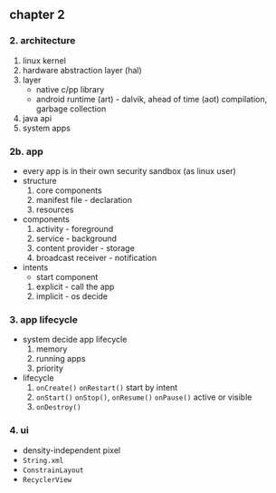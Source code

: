 ## chapter 2

### 2. architecture

1. linux kernel
2. hardware abstraction layer (hal)
3. layer
	- native c/pp library
	- android runtime (art) - dalvik, ahead of time (aot) compilation, garbage collection
4. java api
5. system apps

### 2b. app

- every app is in their own security sandbox (as linux user)
- structure
	1. core components 
	2. manifest file - declaration
	3. resources
- components 
	1. activity - foreground
	2. service - background
	3. content provider - storage
	4. broadcast receiver - notification
- intents
	- start component
	1. explicit - call the app
	2. implicit - os decide

### 3. app lifecycle

- system decide app lifecycle
	1. memory
	2. running apps
	3. priority
- lifecycle
	1. `onCreate()` `onRestart()` start by intent 
	2. `onStart()` `onStop()`, `onResume()` `onPause()` active or visible 
	3. `onDestroy()`

### 4. ui

- density-independent pixel
- `String.xml`
- `ConstrainLayout`
- `RecyclerView`